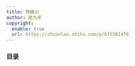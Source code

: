 ```yaml
---
title: 残糖记
author: 居九年
copyright:
  enable: true
  url: https://zhuanlan.zhihu.com/p/675581476
---
```


### 目录

<ArticlesMenu />
